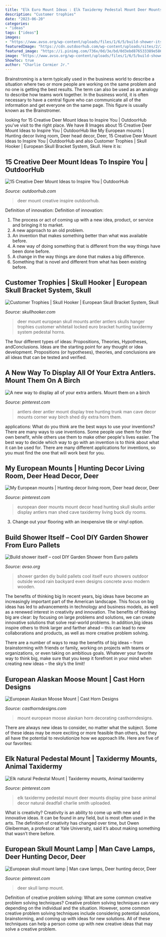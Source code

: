 ```yaml
---
title: "Elk Euro Mount Ideas : Elk Taxidermy Pedestal Mount Deer Mounts Display Pine Base Animal Decor Natural Deadfall Charlie Smith Uploaded"
description: "Customer trophies"
date: "2023-06-20"
categories:
- "ideas"
tags: ["ideas"]
images:
- "https://www.avso.org/wp-content/uploads/files/1/6/5/build-shower-itself-cool-diy-garden-shower-from-euro-pallets-10-165.jpg"
featuredImage: "https://cdn.outdoorhub.com/wp-content/uploads/sites/2/2015/05/outdoorhub-15-creative-deer-mount-ideas-inspire-2015-05-29_20-56-50.jpg"
featured_image: "https://i.pinimg.com/736x/0d/3e/bd/0d3ebd876533389e586203bc3285e5d7--taxidermy-elk.jpg"
image: "https://www.avso.org/wp-content/uploads/files/1/6/5/build-shower-itself-cool-diy-garden-shower-from-euro-pallets-10-165.jpg"
ShowToc: true
author: "Charlie Cormier Jr."
---
```



Brainstroming is a term typically used in the business world to describe a situation where two or more people are working on the same problem and no one is getting the best results. The term can also be used as an analogy to describe how teams work together. In the business world, it is often necessary to have a central figure who can communicate all of the information and get everyone on the same page. This figure is usually known as the Brainstromer.

	

		
looking for 15 Creative Deer Mount Ideas to Inspire You | OutdoorHub you've visit to the right place. We have 8 Images about 15 Creative Deer Mount Ideas to Inspire You | OutdoorHub like My European mounts | Hunting decor living room, Deer head decor, Deer, 15 Creative Deer Mount Ideas to Inspire You | OutdoorHub and also Customer Trophies | Skull Hooker | European Skull Bracket System, Skull. Here it is:
		
    
## 15 Creative Deer Mount Ideas To Inspire You | OutdoorHub

<img loading=lazy src="https://cdn.outdoorhub.com/wp-content/uploads/sites/2/2015/05/outdoorhub-15-creative-deer-mount-ideas-inspire-2015-05-29_20-56-50.jpg" onerror="this.onerror=null;this.src='https://tse1.mm.bing.net/th?id=OIP.yRtWxilprDE5QJdRLs-AmgHaHh&amp;pid=15.1';" alt="15 Creative Deer Mount Ideas to Inspire You | OutdoorHub">

_Source: outdoorhub.com_

>deer mount creative inspire outdoorhub. 

	

Definition of innovation:
Definition of innovation: 
1. The process or act of coming up with a new idea, product, or service and bringing it to market.
2. A new approach to an old problem. 
3. An invention that makes something better than what was available before.
4. A new way of doing something that is different from the way things have been done before.
5. A change in the way things are done that makes a big difference. 
6. Something that is novel and different from what has been existing before. 

    
## Customer Trophies | Skull Hooker | European Skull Bracket System, Skull

<img loading=lazy src="https://www.skullhooker.com/wp-content/gallery/customer-trophies/locked-up.jpeg" onerror="this.onerror=null;this.src='https://tse1.mm.bing.net/th?id=OIP.frtkZv4eEVrUgg4NmUKvyQAAAA&amp;pid=15.1';" alt="Customer Trophies | Skull Hooker | European Skull Bracket System, Skull">

_Source: skullhooker.com_

>deer mount european skull mounts antler antlers skulls hanger trophies customer whitetail locked euro bracket hunting taxidermy system pedestal horns. 

	

The four different types of ideas: Propositions, Theories, Hypotheses, andConclusions.
Ideas are the starting point for any thought or idea development. Propositions (or hypotheses), theories, and conclusions are all ideas that can be tested and verified.

    
## A New Way To Display All Of Your Extra Antlers. Mount Them On A Birch

<img loading=lazy src="https://i.pinimg.com/originals/6a/46/87/6a46870cab01a427c3004c378d071822.jpg" onerror="this.onerror=null;this.src='https://tse4.mm.bing.net/th?id=OIP.v1EUb0g44ZMrlr7qnYrwHwHaJ4&amp;pid=15.1';" alt="A new way to display all of your extra antlers. Mount them on a birch">

_Source: pinterest.com_

>antlers deer antler mount display tree hunting trunk man cave decor mounts corner way birch shed diy extra horn them. 

	

applications: What do you think are the best ways to use your inventions?
There are many ways to use inventions. Some people use them for their own benefit, while others use them to make other people's lives easier. The best way to decide which way to go with an invention is to think about what it can be used for. There are many different applications for inventions, so you must find the one that will work best for you.

    
## My European Mounts | Hunting Decor Living Room, Deer Head Decor, Deer

<img loading=lazy src="https://i.pinimg.com/736x/c2/06/1f/c2061f9e9c1b154a347f4486ad470585--european-mount-deer.jpg" onerror="this.onerror=null;this.src='https://tse4.mm.bing.net/th?id=OIP.c8DBXRS3S6Xz9J2ilZBk2AHaJ3&amp;pid=15.1';" alt="My European mounts | Hunting decor living room, Deer head decor, Deer">

_Source: pinterest.com_

>european deer mounts mount decor head hunting skull skulls antler display antlers man shed cave taxidermy living buck diy rooms. 

	

3. Change out your flooring with an inexpensive tile or vinyl option.

    
## Build Shower Itself – Cool DIY Garden Shower From Euro Pallets

<img loading=lazy src="https://www.avso.org/wp-content/uploads/files/1/6/5/build-shower-itself-cool-diy-garden-shower-from-euro-pallets-10-165.jpg" onerror="this.onerror=null;this.src='https://tse4.mm.bing.net/th?id=OIP.SunioumSrQ6oEnYktEqjyAHaJ_&amp;pid=15.1';" alt="Build shower itself – cool DIY Garden Shower from Euro pallets">

_Source: avso.org_

>shower garden diy build pallets cool itself euro showers outdoor outside wood rain backyard even designs concrete avso modern wooden. 

	

The benefits of thinking big
In recent years, big ideas have become an increasingly important part of the American landscape. This focus on big ideas has led to advancements in technology and business models, as well as a renewed interest in creativity and innovation.
The benefits of thinking big are clear: by focusing on large problems and solutions, we can create innovative solutions that solve real-world problems. In addition,big ideas inspire others to think larger and farther ahead – this can lead to new collaborations and products, as well as more creative problem solving.

There are a number of ways to reap the benefits of big ideas – from brainstorming with friends or family, working on projects with teams or organizations, or even taking on ambitious goals. Whatever your favorite way to think big, make sure that you keep it forefront in your mind when creating new ideas – the sky’s the limit!

    
## European Alaskan Moose Mount | Cast Horn Designs

<img loading=lazy src="https://www.casthorndesigns.com/wp-content/uploads/2015/01/alaskanmoosemountwm-600x800.jpg" onerror="this.onerror=null;this.src='https://tse3.mm.bing.net/th?id=OIP.JduHGq51RkCrCYzhQ4LE_AHaJ4&amp;pid=15.1';" alt="European Alaskan Moose Mount | Cast Horn Designs">

_Source: casthorndesigns.com_

>mount european moose alaskan horn decorating casthorndesigns. 

	

There are always new ideas to consider, no matter what the subject. Some of these ideas may be more exciting or more feasible than others, but they all have the potential to revolutionize how we approach life. Here are five of our favorites: 

    
## Elk Natural Pedestal Mount | Taxidermy Mounts, Animal Taxidermy

<img loading=lazy src="https://i.pinimg.com/736x/0d/3e/bd/0d3ebd876533389e586203bc3285e5d7--taxidermy-elk.jpg" onerror="this.onerror=null;this.src='https://tse3.mm.bing.net/th?id=OIP.ndMjHr1f6gJQwPKeZtusHgHaNK&amp;pid=15.1';" alt="Elk natural Pedestal Mount | Taxidermy mounts, Animal taxidermy">

_Source: pinterest.com_

>elk taxidermy pedestal mount deer mounts display pine base animal decor natural deadfall charlie smith uploaded. 

	

What is creativity?
Creativity is an ability to come up with new and innovative ideas. It can be found in any field, but is most often used in the arts. The definition of creativity has changed over time, but Owen Gleiberman, a professor at Yale University, said it’s about making something that wasn’t there before.

    
## European Skull Mount Lamp | Man Cave Lamps, Deer Hunting Decor, Deer

<img loading=lazy src="https://i.pinimg.com/736x/6d/52/d2/6d52d20823b9cc391e81d29cbd9f9156--grill-deer.jpg" onerror="this.onerror=null;this.src='https://tse2.mm.bing.net/th?id=OIP.AEImm1XIT6HtFskJucsGtwHaJ3&amp;pid=15.1';" alt="European skull mount lamp | Man cave lamps, Deer hunting decor, Deer">

_Source: pinterest.com_

>deer skull lamp mount. 

	

Definition of creative problem solving: What are some common creative problem solving techniques?
Creative problem solving techniques can vary depending on the individual and the situation. However, some common creative problem solving techniques include considering potential solutions, brainstorming, and coming up with ideas for new solutions. All of these techniques can help a person come up with new creative ideas that may solve a creative problem.

